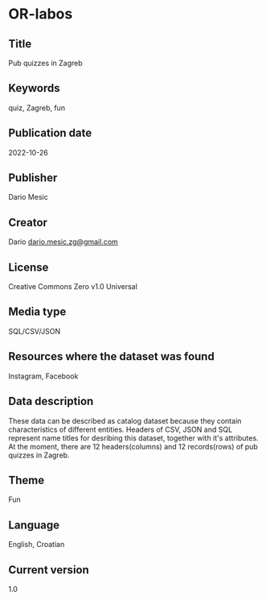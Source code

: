 # OR-labos
## Title 	
Pub quizzes in Zagreb
## Keywords 	
quiz, Zagreb, fun
## Publication date 	
2022-10-26
## Publisher
Dario Mesic
## Creator 	
Dario <dario.mesic.zg@gmail.com>
## License  
Creative Commons Zero v1.0 Universal
## Media type  
SQL/CSV/JSON
## Resources where the dataset was found 	
Instagram, Facebook
## Data description
These data can be described as catalog dataset because they contain characteristics of different entities. Headers of CSV, JSON and SQL represent name titles for desribing this dataset, together with it's attributes. At the moment, there are 12 headers(columns) and 12 records(rows) of pub quizzes in Zagreb.
## Theme 	
Fun
## Language 	
English, Croatian
## Current version 	
1.0
